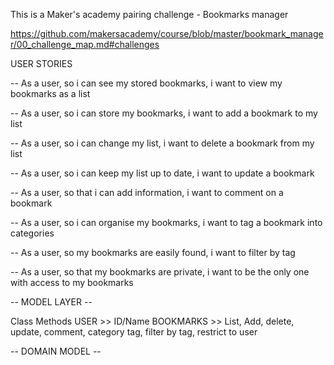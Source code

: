 This is a Maker's academy pairing challenge - Bookmarks manager

https://github.com/makersacademy/course/blob/master/bookmark_manager/00_challenge_map.md#challenges


USER STORIES

-- As a user,
   so i can see my stored bookmarks,
   i want to view my bookmarks as a list

-- As a user,
   so i can store my bookmarks,
   i want to add a bookmark to my list

-- As a user,
   so i can change my list,
   i want to delete a bookmark from my list

-- As a user,
   so i can keep my list up to date,
   i want to update a bookmark

-- As a user,
   so that i can add information,
   i want to comment on a bookmark

-- As a user,
   so i can organise my bookmarks,
   i want to tag a bookmark into categories

-- As a user,
   so my bookmarks are easily found,
   i want to filter by tag

-- As a user,
   so that my bookmarks are private,
   i want to be the only one with access to my bookmarks

-- MODEL LAYER --

Class        Methods
USER      >> ID/Name
BOOKMARKS >> List, Add, delete, update, comment, category tag,
             filter by tag, restrict to user

-- DOMAIN MODEL --
